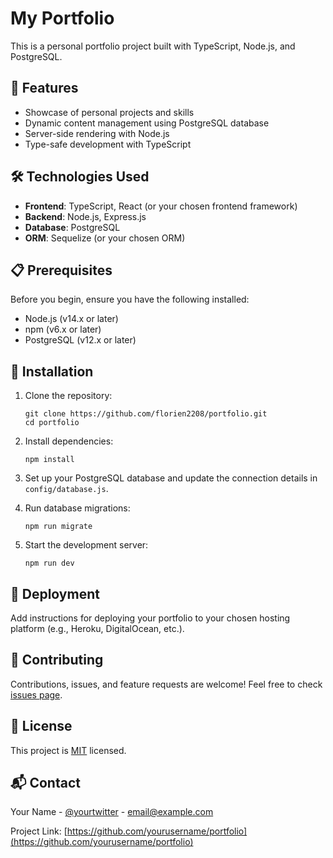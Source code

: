 # My Portfolio

This is a personal portfolio project built with TypeScript, Node.js, and PostgreSQL.

## 🚀 Features

- Showcase of personal projects and skills
- Dynamic content management using PostgreSQL database
- Server-side rendering with Node.js
- Type-safe development with TypeScript

## 🛠️ Technologies Used

- **Frontend**: TypeScript, React (or your chosen frontend framework)
- **Backend**: Node.js, Express.js
- **Database**: PostgreSQL
- **ORM**: Sequelize (or your chosen ORM)

## 📋 Prerequisites

Before you begin, ensure you have the following installed:
- Node.js (v14.x or later)
- npm (v6.x or later)
- PostgreSQL (v12.x or later)

## 🔧 Installation

1. Clone the repository:
   ```
   git clone https://github.com/florien2208/portfolio.git
   cd portfolio
   ```

2. Install dependencies:
   ```
   npm install
   ```

3. Set up your PostgreSQL database and update the connection details in `config/database.js`.

4. Run database migrations:
   ```
   npm run migrate
   ```

5. Start the development server:
   ```
   npm run dev
   ```

## 🚀 Deployment

Add instructions for deploying your portfolio to your chosen hosting platform (e.g., Heroku, DigitalOcean, etc.).

## 🤝 Contributing

Contributions, issues, and feature requests are welcome! Feel free to check [issues page](https://github.com/florien2208/portfolio/issues).

## 📝 License

This project is [MIT](https://opensource.org/licenses/MIT) licensed.

## 📬 Contact

Your Name - [@yourtwitter](https://twitter.com/yourtwitter) - email@example.com

Project Link: [https://github.com/yourusername/portfolio](https://github.com/yourusername/portfolio)